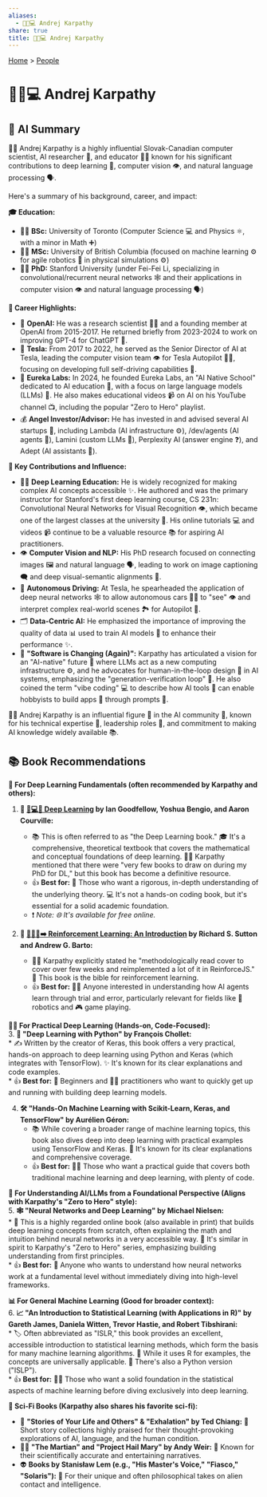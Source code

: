 ```yaml
---
aliases:
  - 🤖🧠💻 Andrej Karpathy
share: true
title: 🤖🧠💻 Andrej Karpathy
---
```

[Home](../index.md) > [People](./index.md)  
# 🤖🧠💻 Andrej Karpathy  
## 🤖 AI Summary  
🧑‍💻 Andrej Karpathy is a highly influential Slovak-Canadian computer scientist, AI researcher 🤖, and educator 👨‍🏫 known for his significant contributions to deep learning 🧠, computer vision 👁️, and natural language processing 🗣️.  
  
Here's a summary of his background, career, and impact:  
  
**🎓 Education:**  
* 👨‍🎓 **BSc:** University of Toronto (Computer Science 💻 and Physics ⚛️, with a minor in Math ➕)  
* 👨‍🎓 **MSc:** University of British Columbia (focused on machine learning ⚙️ for agile robotics 🤖 in physical simulations ⚙️)  
* 👨‍🎓 **PhD:** Stanford University (under Fei-Fei Li, specializing in convolutional/recurrent neural networks 🕸️ and their applications in computer vision 👁️ and natural language processing 🗣️)  
  
**💼 Career Highlights:**  
* 🏢 **OpenAI:** He was a research scientist 🧑‍🔬 and a founding member at OpenAI from 2015-2017. He returned briefly from 2023-2024 to work on improving GPT-4 for ChatGPT 💬.  
* 🚗 **Tesla:** From 2017 to 2022, he served as the Senior Director of AI at Tesla, leading the computer vision team 👁️ for Tesla Autopilot 🤖🚗, focusing on developing full self-driving capabilities 🚦.  
* 🏫 **Eureka Labs:** In 2024, he founded Eureka Labs, an "AI Native School" dedicated to AI education 🧠, with a focus on large language models (LLMs) 🤖. He also makes educational videos 📹 on AI on his YouTube channel 📺, including the popular "Zero to Hero" playlist.  
* 💰 **Angel Investor/Advisor:** He has invested in and advised several AI startups 🚀, including Lambda (AI infrastructure ⚙️), /dev/agents (AI agents 🤖), Lamini (custom LLMs 🤖), Perplexity AI (answer engine ❓), and Adept (AI assistants 🤖).  
  
**🌟 Key Contributions and Influence:**  
* 🧑‍🏫 **Deep Learning Education:** He is widely recognized for making complex AI concepts accessible ✨. He authored and was the primary instructor for Stanford's first deep learning course, CS 231n: Convolutional Neural Networks for Visual Recognition 👁️, which became one of the largest classes at the university 🏫. His online tutorials 💻 and videos 📹 continue to be a valuable resource 📚 for aspiring AI practitioners.  
* 👁️ **Computer Vision and NLP:** His PhD research focused on connecting images 🖼️ and natural language 🗣️, leading to work on image captioning 🗨️ and deep visual-semantic alignments 🧠.  
* 🚗 **Autonomous Driving:** At Tesla, he spearheaded the application of deep neural networks 🕸️ to allow autonomous cars 🤖🚗 to "see" 👁️ and interpret complex real-world scenes 🏞️ for Autopilot 🤖.  
* 🗂️ **Data-Centric AI:** He emphasized the importance of improving the quality of data 📊 used to train AI models 🤖 to enhance their performance ✨.  
* 🚀 **"Software is Changing (Again)":** Karpathy has articulated a vision for an "AI-native" future 🤖 where LLMs act as a new computing infrastructure ⚙️, and he advocates for human-in-the-loop design 🤝 in AI systems, emphasizing the "generation-verification loop" 🔄. He also coined the term "vibe coding" 💻 to describe how AI tools 🤖 can enable hobbyists to build apps 📱 through prompts 💬.  
  
🧑‍💻 Andrej Karpathy is an influential figure 🌟 in the AI community 🤖, known for his technical expertise 🧠, leadership roles 💼, and commitment to making AI knowledge widely available 📚.  
  
## 📚 Book Recommendations  
**🧠 For Deep Learning Fundamentals (often recommended by Karpathy and others):**  
1. **📖 [🧠💻🤖 Deep Learning](../books/deep-learning.md) by Ian Goodfellow, Yoshua Bengio, and Aaron Courville:**  
    * 📚 This is often referred to as "the Deep Learning book." 🎓 It's a comprehensive, theoretical textbook that covers the mathematical and conceptual foundations of deep learning. 👨‍🏫 Karpathy mentioned that there were "very few books to draw on during my PhD for DL," but this book has become a definitive resource.  
    * 👍 **Best for:** 🤔 Those who want a rigorous, in-depth understanding of the underlying theory. 💻 It's not a hands-on coding book, but it's essential for a solid academic foundation.  
    * ❗ *Note: 🌐 It's available for free online.*  
  
2. **🤖 [🤖➕🧠➡️ Reinforcement Learning: An Introduction](../books/reinforcement-learning-an-introduction.md) by Richard S. Sutton and Andrew G. Barto:**  
    * 🧑‍💻 Karpathy explicitly stated he "methodologically read cover to cover over few weeks and reimplemented a lot of it in ReinforceJS." 📖 This book is the bible for reinforcement learning.  
    * 👍 **Best for:** 🙋‍♀️ Anyone interested in understanding how AI agents learn through trial and error, particularly relevant for fields like 🤖 robotics and 🎮 game playing.  
  
**🧑‍💻 For Practical Deep Learning (Hands-on, Code-Focused):**  
3. **🐍 "Deep Learning with Python" by François Chollet:**  
    * ✍️ Written by the creator of Keras, this book offers a very practical, hands-on approach to deep learning using Python and Keras (which integrates with TensorFlow). ✨ It's known for its clear explanations and code examples.  
    * 👍 **Best for:** 👶 Beginners and 👨‍💻 practitioners who want to quickly get up and running with building deep learning models.  
  
4. **🛠️ "Hands-On Machine Learning with Scikit-Learn, Keras, and TensorFlow" by Aurélien Géron:**  
    * 📚 While covering a broader range of machine learning topics, this book also dives deep into deep learning with practical examples using TensorFlow and Keras. 🌟 It's known for its clear explanations and comprehensive coverage.  
    * 👍 **Best for:** 👨‍🎓 Those who want a practical guide that covers both traditional machine learning and deep learning, with plenty of code.  
  
**🧠 For Understanding AI/LLMs from a Foundational Perspective (Aligns with Karpathy's "Zero to Hero" style):**  
5. **🕸️ "Neural Networks and Deep Learning" by Michael Nielsen:**  
    * 📖 This is a highly regarded online book (also available in print) that builds deep learning concepts from scratch, often explaining the math and intuition behind neural networks in a very accessible way. 🚀 It's similar in spirit to Karpathy's "Zero to Hero" series, emphasizing building understanding from first principles.  
    * 👍 **Best for:** 🤔 Anyone who wants to understand how neural networks work at a fundamental level without immediately diving into high-level frameworks.  
  
**📊 For General Machine Learning (Good for broader context):**  
6. **📈 "An Introduction to Statistical Learning (with Applications in R)" by Gareth James, Daniela Witten, Trevor Hastie, and Robert Tibshirani:**  
    * 🏷️ Often abbreviated as "ISLR," this book provides an excellent, accessible introduction to statistical learning methods, which form the basis for many machine learning algorithms. 🐍 While it uses R for examples, the concepts are universally applicable. 🐍 There's also a Python version ("ISLP").  
    * 👍 **Best for:** 🧑‍🎓 Those who want a solid foundation in the statistical aspects of machine learning before diving exclusively into deep learning.  
  
**🚀 Sci-Fi Books (Karpathy also shares his favorite sci-fi):**  
* 🌌 **"Stories of Your Life and Others" & "Exhalation" by Ted Chiang:** 🧐 Short story collections highly praised for their thought-provoking explorations of AI, language, and the human condition.  
* 🧑‍🚀 **"The Martian" and "Project Hail Mary" by Andy Weir:** 🔬 Known for their scientifically accurate and entertaining narratives.  
* 👽 **Books by Stanisław Lem (e.g., "His Master's Voice," "Fiasco," "Solaris"):** 🤯 For their unique and often philosophical takes on alien contact and intelligence.